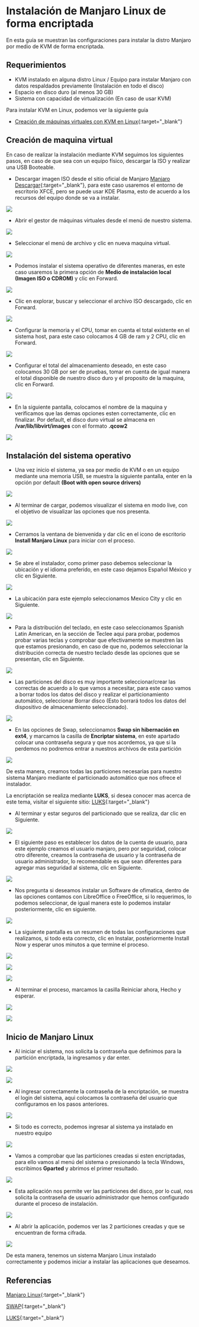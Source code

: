 # Instalación de Manjaro Linux de forma encriptada

En esta guía se muestran las configuraciones para instalar la distro Manjaro por medio de KVM de forma encriptada.

## Requerimientos
- KVM instalado en alguna distro Linux / Equipo para instalar Manjaro con datos respaldados previamente (Instalación en todo el disco)
- Espacio en disco duro (al menos 30 GB)
- Sistema con capacidad de virtualización (En caso de usar KVM)

Para instalar KVM en Linux, podemos ver la siguiente guía

- [Creación de máquinas virtuales con KVM en Linux](/linux/kvmLinux.md){:target="_blank"}

## Creación de maquina virtual

En caso de realizar la instalación mediante KVM seguimos los siguientes pasos, en caso de que sea con un equipo físico, descargar la ISO y realizar una USB Booteable.

- Descargar imagen ISO desde el sitio oficial de Manjaro [Manjaro Descargar](https://manjaro.org/products/download/x86){:target="_blank"}, para este caso usaremos el entorno de escritorio XFCE, pero se puede usar KDE Plasma, esto de acuerdo a los recursos del equipo donde se va a instalar.

![](imgmanjaro/1.png)

- Abrir el gestor de máquinas virtuales desde el menú de nuestro sistema.

![](imgmanjaro/2.png)

- Seleccionar el menú de archivo y clic en nueva maquina virtual.

![](imgmanjaro/3.png)

- Podemos instalar el sistema operativo de diferentes maneras, en este caso usaremos la primera opción de **Medio de instalación local (Imagen ISO o CDROM)** y clic en Forward.

![](imgmanjaro/4.png)

- Clic en explorar, buscar y seleccionar el archivo ISO descargado, clic en Forward.

![](imgmanjaro/5.png)

- Configurar la memoria y el CPU, tomar en cuenta el total existente en el sistema host, para este caso colocamos 4 GB de ram y 2 CPU, clic en Forward.

![](imgmanjaro/6.png)

- Configurar el total del almacenamiento deseado, en este caso colocamos 30 GB por ser de pruebas, tomar en cuenta de igual manera el total disponible de nuestro disco duro y el proposito de la maquina, clic en Forward.

![](imgmanjaro/7.png)

- En la siguiente pantalla, colocamos el nombre de la maquina y verificamos que las demas opciones esten correctamente, clic en finalizar.
  Por default, el disco duro virtual se almacena en **/var/lib/libvirt/images** con el formato **.qcow2**

![](imgmanjaro/8.png)

## Instalación del sistema operativo

- Una vez inicio el sistema, ya sea por medio de KVM o en un equipo mediante una memoria USB, se muestra la siguiente pantalla, enter en la opción por default **(Boot with open source drivers)**

![](imgmanjaro/9.png)

- Al terminar de cargar, podemos visualizar el sistema en modo live, con el objetivo de visualizar las opciones que nos presenta.

![](imgmanjaro/10.png)

- Cerramos la ventana de bienvenida y dar clic en el icono de escritorio **Install Manjaro Linux** para iniciar con el proceso.

![](imgmanjaro/11.png)

- Se abre el instalador, como primer paso debemos seleccionar la ubicación y el idioma preferido, en este caso dejamos Español México y clic en Siguiente.

![](imgmanjaro/12.png)

- La ubicación para este ejemplo seleccionamos Mexico City y clic en Siguiente.

![](imgmanjaro/13.png)

- Para la distribución del teclado, en este caso seleccionamos Spanish Latin American, en la sección de Teclee aqui para probar, podemos probar varias teclas y comprobar que efectivamente se muestren las que estamos presionando, en caso de que no, podemos seleccionar la distribución correcta de nuestro teclado desde las opciones que se presentan, clic en Siguiente.

![](imgmanjaro/14.png)

- Las particiones del disco es muy importante seleccionar/crear las correctas de acuerdo a lo que vamos a necesitar, para este caso vamos a borrar todos los datos del disco y realizar el particionamiento automático, seleccionar Borrar disco (Esto borrará todos los datos del dispositivo de almacenamiento seleccionado).

![](imgmanjaro/15.png)

- En las opciones de Swap, seleccionamos **Swap sin hibernación en ext4**, y marcamos la casilla de **Encriptar sistema**, en este apartado colocar una contraseña segura y que nos acordemos, ya que si la perdemos no podremos entrar a nuestros archivos de esta partición

![](imgmanjaro/16.png)

De esta manera, creamos todas las particiones necesarias para nuestro sistema Manjaro mediante el particionado automático que nos ofrece el instalador. 

La encriptación se realiza mediante **LUKS**, si desea conocer mas acerca de este tema, visitar el siguiente sitio: [LUKS](https://docs.redhat.com/es/documentation/red_hat_enterprise_linux/8/html/security_hardening/encrypting-block-devices-using-luks_security-hardening#encrypting-block-devices-using-luks_security-hardening){:target="_blank"}

- Al terminar y estar seguros del particionado que se realiza, dar clic en Siguiente.

![](imgmanjaro/17.png)

- El siguiente paso es establecer los datos de la cuenta de usuario, para este ejemplo creamos el usuario manjaro, pero por seguridad, colocar otro diferente, creamos la contraseña de usuario y la contraseña de usuario administrador, lo recomendable es que sean diferentes para agregar mas seguridad al sistema, clic en Siguiente.

![](imgmanjaro/18.png)

- Nos pregunta si deseamos instalar un Software de ofimatica, dentro de las opciones contamos con LibreOffice o FreeOffice, si lo requerimos, lo podemos seleccionar, de igual manera este lo podemos instalar posteriormente, clic en siguiente.

![](imgmanjaro/19.png)

- La siguiente pantalla es un resumen de todas las configuraciones que realizamos, si todo esta correcto, clic en Instalar, posteriormente Install Now y esperar unos minutos a que termine el proceso.

![](imgmanjaro/20.png)

![](imgmanjaro/21.png)

![](imgmanjaro/22.png)

- Al terminar el proceso, marcamos la casilla Reiniciar ahora, Hecho y esperar.

![](imgmanjaro/23.png)

![](imgmanjaro/24.png)

## Inicio de Manjaro Linux

- Al iniciar el sistema, nos solicita la contraseña que definimos para la partición encriptada, la ingresamos y dar enter.

![](imgmanjaro/25.png)

![](imgmanjaro/26.png)

- Al ingresar correctamente la contraseña de la encriptación, se muestra el login del sistema, aqui colocamos la contraseña del usuario que configuramos en los pasos anteriores.

![](imgmanjaro/27.png)

- Si todo es correcto, podemos ingresar al sistema ya instalado en nuestro equipo

![](imgmanjaro/28.png)

- Vamos a comprobar que las particiones creadas si esten encriptadas, para ello vamos al menú del sistema o presionando la tecla Windows, escribimos **Gparted** y abrimos el primer resultado.

![](imgmanjaro/29.png)

- Esta aplicación nos permite ver las particiones del disco, por lo cual, nos solicita la contraseña de usuario administrador que hemos configurado durante el proceso de instalación.

![](imgmanjaro/30.png)

- Al abrir la aplicación, podemos ver las 2 particiones creadas y que se encuentran de forma cifrada.

![](imgmanjaro/31.png)

De esta manera, tenemos un sistema Manjaro Linux  instalado correctamente y podemos iniciar a instalar las aplicaciones que deseamos.

## Referencias
[Manjaro Linux](https://manjaro.org/){:target="_blank"}

[SWAP](https://aprendolinux.com/la-memoria-swap-en-linux/#:~:text=La%20memoria%20swap%2C%20tambi%C3%A9n%20conocida,trasladan%20a%20la%20memoria%20swap.){:target="_blank"}

[LUKS](https://docs.redhat.com/es/documentation/red_hat_enterprise_linux/8/html/security_hardening/encrypting-block-devices-using-luks_security-hardening#encrypting-block-devices-using-luks_security-hardening){:target="_blank"}
